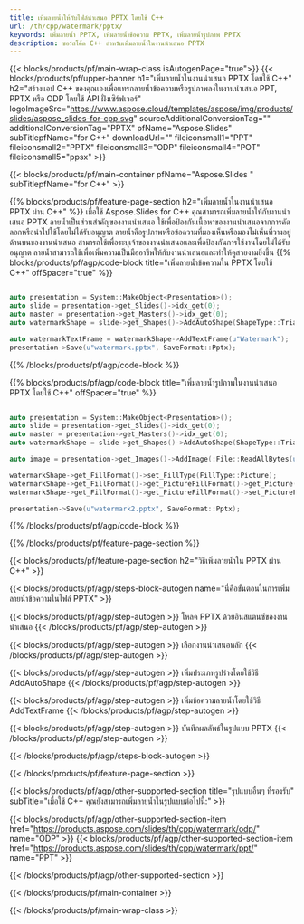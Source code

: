 ```yaml
---
title: เพิ่มลายน้ำให้กับไฟล์นำเสนอ PPTX โดยใช้ C++
url: /th/cpp/watermark/pptx/
keywords: เพิ่มลายน้ำ PPTX, เพิ่มลายน้ำข้อความ PPTX, เพิ่มลายน้ำรูปภาพ PPTX
description: ซอร์สโค้ด C++ สำหรับเพิ่มลายน้ำในงานนำเสนอ PPTX
---
```


{{< blocks/products/pf/main-wrap-class isAutogenPage="true">}}
{{< blocks/products/pf/upper-banner h1="เพิ่มลายน้ำในงานนำเสนอ PPTX โดยใช้ C++" h2="สร้างแอป C++ ของคุณเองเพื่อแทรกลายน้ำข้อความหรือรูปภาพลงในงานนำเสนอ PPT, PPTX หรือ ODP โดยใช้ API ฝั่งเซิร์ฟเวอร์" logoImageSrc="https://www.aspose.cloud/templates/aspose/img/products/slides/aspose_slides-for-cpp.svg" sourceAdditionalConversionTag="" additionalConversionTag="PPTX" pfName="Aspose.Slides" subTitlepfName="for C++" downloadUrl="" fileiconsmall1="PPT" fileiconsmall2="PPTX" fileiconsmall3="ODP" fileiconsmall4="POT" fileiconsmall5="ppsx" >}}

{{< blocks/products/pf/main-container pfName="Aspose.Slides " subTitlepfName="for C++" >}}

{{% blocks/products/pf/feature-page-section  h2="เพิ่มลายน้ำในงานนำเสนอ PPTX ผ่าน C++" %}}
เมื่อใช้ Aspose.Slides for C++ คุณสามารถเพิ่มลายน้ำให้กับงานนำเสนอ PPTX ลายน้ำเป็นส่วนสำคัญของงานนำเสนอ ใช้เพื่อป้องกันเนื้อหาของงานนำเสนอจากการคัดลอกหรือนำไปใช้โดยไม่ได้รับอนุญาต ลายน้ำคือรูปภาพหรือข้อความที่มองเห็นหรือมองไม่เห็นที่วางอยู่ด้านบนของงานนำเสนอ สามารถใช้เพื่อระบุเจ้าของงานนำเสนอและเพื่อป้องกันการใช้งานโดยไม่ได้รับอนุญาต ลายน้ำสามารถใช้เพื่อเพิ่มความเป็นมืออาชีพให้กับงานนำเสนอและทำให้ดูสวยงามยิ่งขึ้น 
{{% blocks/products/pf/agp/code-block title="เพิ่มลายน้ำข้อความใน PPTX โดยใช้ C++" offSpacer="true" %}}

```cpp

auto presentation = System::MakeObject<Presentation>();
auto slide = presentation->get_Slides()->idx_get(0);
auto master = presentation->get_Masters()->idx_get(0);
auto watermarkShape = slide->get_Shapes()->AddAutoShape(ShapeType::Triangle, 0.0f, 0.0f, 0.0f, 0.0f);

auto watermarkTextFrame = watermarkShape->AddTextFrame(u"Watermark");
presentation->Save(u"watermark.pptx", SaveFormat::Pptx);
```

{{% /blocks/products/pf/agp/code-block %}}

{{% blocks/products/pf/agp/code-block title="เพิ่มลายน้ำรูปภาพในงานนำเสนอ PPTX โดยใช้ C++" offSpacer="true" %}}

```cpp

auto presentation = System::MakeObject<Presentation>();
auto slide = presentation->get_Slides()->idx_get(0);
auto master = presentation->get_Masters()->idx_get(0);
auto watermarkShape = slide->get_Shapes()->AddAutoShape(ShapeType::Triangle, 0.0f, 0.0f, 0.0f, 0.0f);

auto image = presentation->get_Images()->AddImage(:File::ReadAllBytes(u"watermark.png"));

watermarkShape->get_FillFormat()->set_FillType(FillType::Picture);
watermarkShape->get_FillFormat()->get_PictureFillFormat()->get_Picture()->set_Image(image);
watermarkShape->get_FillFormat()->get_PictureFillFormat()->set_PictureFillMode(PictureFillMode::Stretch);

presentation->Save(u"watermark2.pptx", SaveFormat::Pptx);
```

{{% /blocks/products/pf/agp/code-block %}}

{{% /blocks/products/pf/feature-page-section %}}

{{< blocks/products/pf/feature-page-section  h2="วิธีเพิ่มลายน้ำใน PPTX ผ่าน C++" >}}

{{< blocks/products/pf/agp/steps-block-autogen name="นี่คือขั้นตอนในการเพิ่มลายน้ำข้อความในไฟล์ PPTX" >}}

{{< blocks/products/pf/agp/step-autogen >}}
โหลด PPTX ด้วยอินสแตนซ์ของงานนำเสนอ
{{< /blocks/products/pf/agp/step-autogen >}}

{{< blocks/products/pf/agp/step-autogen >}}
เลือกงานนำเสนอหลัก
{{< /blocks/products/pf/agp/step-autogen >}}

{{< blocks/products/pf/agp/step-autogen >}}
เพิ่มประเภทรูปร่างโดยใช้วิธี AddAutoShape
{{< /blocks/products/pf/agp/step-autogen >}}

{{< blocks/products/pf/agp/step-autogen >}}
เพิ่มข้อความลายน้ำโดยใช้วิธี AddTextFrame
{{< /blocks/products/pf/agp/step-autogen >}}

{{< blocks/products/pf/agp/step-autogen >}}
บันทึกผลลัพธ์ในรูปแบบ PPTX
{{< /blocks/products/pf/agp/step-autogen >}}

{{< /blocks/products/pf/agp/steps-block-autogen >}}

{{< /blocks/products/pf/feature-page-section >}}

{{< blocks/products/pf/agp/other-supported-section title="รูปแบบอื่นๆ ที่รองรับ" subTitle="เมื่อใช้ C++ คุณยังสามารถเพิ่มลายน้ำในรูปแบบต่อไปนี้:" >}}

{{< blocks/products/pf/agp/other-supported-section-item href="https://products.aspose.com/slides/th/cpp/watermark/odp/" name="ODP" >}}
{{< blocks/products/pf/agp/other-supported-section-item href="https://products.aspose.com/slides/th/cpp/watermark/ppt/" name="PPT" >}}


{{< /blocks/products/pf/agp/other-supported-section >}}

{{< /blocks/products/pf/main-container >}}
    
{{< /blocks/products/pf/main-wrap-class >}}